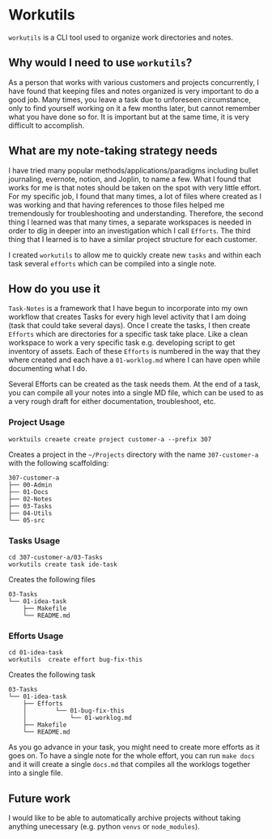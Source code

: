 # Workutils

`workutils` is a CLI tool used to organize work directories and notes.

## Why would I need to use `workutils`?
As a person that works with various customers and projects concurrently, I have found that keeping files and notes organized is very important to do a good job. Many times, you leave a task due to unforeseen circumstance, only to find yourself working on it a few months later, but cannot remember what you have done so for. It is important but at the same time, it is very difficult to accomplish. 

## What are my note-taking strategy needs
I have tried many popular methods/applications/paradigms including bullet journaling, evernote, notion, and Joplin, to name a few. What I found that works for me is that notes should be taken on the spot with very little effort. For my specific job, I found that many times, a lot of files where created as I was working and that having references to those files helped me tremendously for troubleshooting and understanding. Therefore, the second thing I learned was that many times, a separate workspaces is needed in order to dig in deeper into an investigation which I call `Efforts`. The third thing that I learned is to have a similar project structure for each customer.

I created `workutils` to allow me to quickly create new `tasks` and within each task several `efforts` which can be compiled into a single note.

## How do you use it

`Task-Notes` is a framework that I have begun to incorporate into my own workflow that creates Tasks for every high level activity that I am doing (task that could take several days). Once I create the tasks, I then create `Efforts` which are directories for a specific task take place. Like a clean workspace to work a very specific task e.g. developing script to get inventory of assets. Each of these `Efforts` is numbered in the way that they where created and each have a `01-worklog.md` where I can have open while documenting what I do.

Several Efforts can be created as the task needs them. At the end of a task, you can compile all your notes into a single MD file, which can be used to as a very rough draft for either documentation, troubleshoot, etc.

### Project Usage
```shell
worktuils creaete create project customer-a --prefix 307
```
Creates a project in the `~/Projects` directory with the name `307-customer-a` with the following scaffolding:

```text
307-customer-a
├── 00-Admin
├── 01-Docs
├── 02-Notes
├── 03-Tasks
├── 04-Utils
└── 05-src
```
### Tasks Usage
```shell
cd 307-customer-a/03-Tasks
workutils create task ide-task
```
Creates the following files

```text
03-Tasks
└── 01-idea-task
    ├── Makefile
    └── README.md
```

### Efforts Usage
```shell
cd 01-idea-task
workutils  create effort bug-fix-this
```

Creates the following task
```text
03-Tasks
└── 01-idea-task
    ├── Efforts
    │        └── 01-bug-fix-this
    │            └── 01-worklog.md
    ├── Makefile
    └── README.md
```

As you go advance in your task, you might need to create more efforts as it goes on. To have a single note for the whole effort, you can run `make docs` and it will create a single `docs.md` that compiles all the worklogs together into a single file.

## Future work

I would like to be able to automatically archive projects without taking anything unecessary (e.g. python `venvs` or `node_modules`).